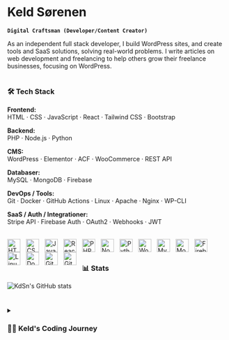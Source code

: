 # Keld Sørenen
**`Digital Craftsman (Developer/Content Creator)`**

As an independent full stack developer, I build WordPress sites, and create tools and SaaS solutions, solving real-world problems. I write articles on web development and freelancing to help others grow their freelance businesses, focusing on WordPress.

#

### 🛠️ Tech Stack
**Frontend:**  
HTML · CSS · JavaScript · React · Tailwind CSS · Bootstrap

**Backend:**  
PHP · Node.js · Python

**CMS:**  
WordPress · Elementor · ACF · WooCommerce · REST API

**Databaser:**  
MySQL · MongoDB · Firebase

**DevOps / Tools:**  
Git · Docker · GitHub Actions · Linux · Apache · Nginx · WP-CLI

**SaaS / Auth / Integrationer:**  
Stripe API · Firebase Auth · OAuth2 · Webhooks · JWT
<br><br>
<p>
  <!-- Frontend -->
  <img src="https://cdn.jsdelivr.net/gh/devicons/devicon/icons/html5/html5-original.svg" height="30" alt="HTML" style="padding: 0 10px 0 0;" align="left" />
  <img src="https://cdn.jsdelivr.net/gh/devicons/devicon/icons/css3/css3-original.svg" height="30" alt="CSS" style="padding: 0 10px 0 0;" align="left" />
  <img src="https://cdn.jsdelivr.net/gh/devicons/devicon/icons/javascript/javascript-original.svg" height="30" alt="JavaScript" style="padding: 0 10px 0 0;" align="left" />
  <img src="https://cdn.jsdelivr.net/gh/devicons/devicon/icons/react/react-original.svg" height="30" alt="React" style="padding: 0 10px 0 0;" align="left" />
  
  <!-- Backend -->
  <img src="https://cdn.jsdelivr.net/gh/devicons/devicon/icons/php/php-original.svg" height="30" alt="PHP" style="padding: 0 10px 0 0;" align="left" />
  <img src="https://cdn.jsdelivr.net/gh/devicons/devicon/icons/nodejs/nodejs-original.svg" height="30" alt="Node.js" style="padding: 0 10px 0 0;" align="left" />
  <img src="https://cdn.jsdelivr.net/gh/devicons/devicon/icons/python/python-original.svg" height="30" alt="Python" style="padding: 0 10px 0 0;" align="left" />
  
  <!-- CMS -->
  <img src="https://cdn.jsdelivr.net/gh/devicons/devicon/icons/wordpress/wordpress-plain.svg" height="30" alt="WordPress" style="padding: 0 10px 0 0;" align="left" />
  
  <!-- Databaser -->
  <img src="https://cdn.jsdelivr.net/gh/devicons/devicon/icons/mysql/mysql-original.svg" height="30" alt="MySQL" style="padding: 0 10px 0 0;" align="left" />
  <img src="https://cdn.jsdelivr.net/gh/devicons/devicon/icons/mongodb/mongodb-original.svg" height="30" alt="MongoDB" style="padding: 0 10px 0 0;" align="left" />
  <img src="https://cdn.jsdelivr.net/gh/devicons/devicon/icons/firebase/firebase-plain.svg" height="30" alt="Firebase" style="padding: 0 10px 0 0;" align="left" />
  
  <!-- DevOps & Tools -->
  <img src="https://cdn.jsdelivr.net/gh/devicons/devicon/icons/linux/linux-original.svg" height="30" alt="Linux" style="padding: 0 10px 0 0;" align="left" />
  <img src="https://cdn.jsdelivr.net/gh/devicons/devicon/icons/docker/docker-original.svg" height="30" alt="Docker" style="padding: 0 10px 0 0;" align="left" />
  <img src="https://cdn.jsdelivr.net/gh/devicons/devicon/icons/git/git-original.svg" height="30" alt="Git" style="padding: 0 10px 0 0;" align="left" />
  <img src="https://cdn.jsdelivr.net/gh/devicons/devicon/icons/github/github-original.svg" height="30" alt="GitHub" style="padding: 0 10px 0 0;" align="left" />
</p>
<br>

#

### 📊 Stats

![KdSn's GitHub stats](https://github-readme-stats.vercel.app/api?username=kdsn&show_icons=true&theme=swift)

<!-- ![GitHub Streak](https://streak-stats.demolab.com?user=kdsn&theme=gruvbox&border_radius=4.5) -->

#



<details>
 <summary><h3>👨‍💻 Keld's Coding Journey</h3></summary>
   I embarked on my coding journey not as a traditional computer science student, but as an IT support specialist who felt the need for a centralized repository of guides and tools. This necessity led me to create "isp-ninja.dk," a toolkit designed specifically for IT support professionals, now dead. Diving into coding was a natural progression, driven by the need to streamline and enhance my professional toolkit.

My exploration into the programming world was anchored in PHP, practical tools that aligned well with my goal of creating accessible and efficient online platforms. Though I pursued an education as a computer technician with a specialization in programming, my career path veered towards entrepreneurship. I primarily worked for myself, focusing on developing WordPress websites and catering to niche needs within the digital space.

Among the multitude of projects I've envisioned, the latest is a service aimed at helping restaurants secure more and better reviews on platforms like Google and Facebook. This initiative reflects my broader ambition to leverage technology for practical, real-world applications.

Looking ahead, my goal is to develop Software as a Service (SaaS) projects. These endeavors will likely run parallel to my main line of work, which continues to orbit around web development and digital marketing. The journey from an IT support role to an independent web developer and entrepreneur has been filled with learning and adaptation. 

As I venture further into the realm of SaaS, I recognize the importance of balancing this ambition with my existing commitments. The drive to create, to turn ideas into tangible solutions, remains my guiding force. And while the comfort of established routines is tempting, I am once again ready to embrace the discomfort of the unknown — to innovate, to create, and to make a mark in the digital world.
